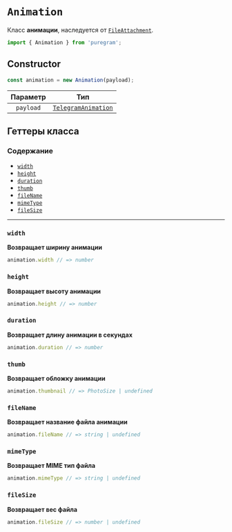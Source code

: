 # `Animation`

Класс **анимации**, наследуется от [`FileAttachment`](file-attachment.md).

```ts
import { Animation } from 'puregram';
```

## Constructor

```ts
const animation = new Animation(payload);
```

| Параметр  |                                 Тип                                 |
| :-------: | :-----------------------------------------------------------------: |
| `payload` | [`TelegramAnimation`](https://core.telegram.org/bots/api#animation) |

## Геттеры класса

### Содержание

* [`width`](#width)
* [`height`](#height)
* [`duration`](#duration)
* [`thumb`](#thumb)
* [`fileName`](#filename)
* [`mimeType`](#mimetype)
* [`fileSize`](#filesize)

---

### `width`

**Возвращает ширину анимации**

```ts
animation.width // => number
```

### `height`

**Возвращает высоту анимации**

```ts
animation.height // => number
```

### `duration`

**Возвращает длину анимации в секундах**

```ts
animation.duration // => number
```

### `thumb`

**Возвращает обложку анимации**

```ts
animation.thumbnail // => PhotoSize | undefined
```

### `fileName`

**Возвращает название файла анимации**

```ts
animation.fileName // => string | undefined
```

### `mimeType`

**Возвращает MIME тип файла**

```ts
animation.mimeType // => string | undefined
```

### `fileSize`

**Возвращает вес файла**

```ts
animation.fileSize // => number | undefined
```


